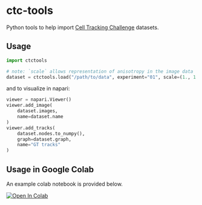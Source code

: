 # ctc-tools

Python tools to help import [Cell Tracking Challenge](http://celltrackingchallenge.net/) datasets.


## Usage

```python
import ctctools

# note: `scale` allows representation of anisotropy in the image data
dataset = ctctools.load("/path/to/data", experiment="01", scale=(1., 1., 1.))
```

and to visualize in napari:
```python
viewer = napari.Viewer()
viewer.add_image(
    dataset.images, 
    name=dataset.name
)
viewer.add_tracks(
    dataset.nodes.to_numpy(), 
    graph=dataset.graph, 
    name="GT tracks"
)
```

## Usage in Google Colab

An example colab notebook is provided below.

[![Open In Colab](https://colab.research.google.com/assets/colab-badge.svg)](https://colab.research.google.com/drive/1hB04DwJZJzT9i_yi_mm7p8vkgWPzbfUA?usp=sharing)
